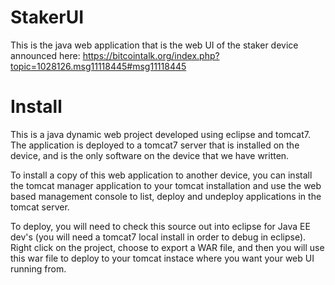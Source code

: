 # StakerUI
This is the java web application that is the web UI of the staker device announced here: https://bitcointalk.org/index.php?topic=1028126.msg11118445#msg11118445

# Install

This is a java dynamic web project developed using eclipse and tomcat7. The application is deployed to a tomcat7 server that is installed on the device, and is the only software on the device that we have written.

To install a copy of this web application to another device, you can install the tomcat manager application to your tomcat installation and use the web based management console to list, deploy and undeploy applications in the tomcat server.

To deploy, you will need to check this source out into eclipse for Java EE dev's (you will need a tomcat7 local install in order to debug in eclipse). Right click on the project, choose to export a WAR file, and then you will use this war file to deploy to your tomcat instace where you want your web UI running from. 